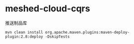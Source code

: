 # meshed-cloud-cqrs

推送制品库
```shell
mvn clean install org.apache.maven.plugins:maven-deploy-plugin:2.8:deploy -DskipTests
```





